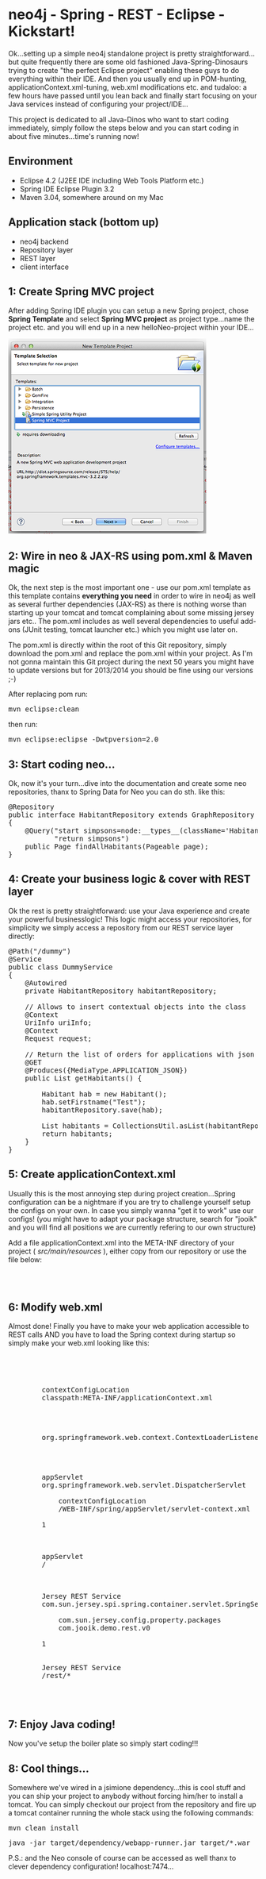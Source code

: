 neo4j - Spring - REST - Eclipse - Kickstart!
===============================================

Ok…setting up a simple neo4j standalone project is pretty straightforward…but quite frequently there are some old fashioned Java-Spring-Dinosaurs trying to create "the perfect Eclipse project" enabling these guys to do everything within their IDE. And then you usually end up in POM-hunting, applicationContext.xml-tuning, web.xml modifications etc. and tudaloo: a few hours have passed until you lean back and finally start focusing on your Java services instead of configuring your project/IDE…

This project is dedicated to all Java-Dinos who want to start coding immediately, simply follow the steps below and you can start coding in about five minutes…time's running now!

Environment
-------------------------------------
* Eclipse 4.2 (J2EE IDE including Web Tools Platform etc.)
* Spring IDE Eclipse Plugin 3.2
* Maven 3.04, somewhere around on my Mac

Application stack (bottom up)
-------------------------------------
* neo4j backend 
* Repository layer
* REST layer
* client interface

1: Create Spring MVC project
-------------------------------------
After adding Spring IDE plugin you can setup a new Spring project, chose __Spring Template__ and select __Spring MVC project__ as project type…name the project etc. and you will end up in a new helloNeo-project within your IDE…

![Spring MVC project](/screenies/screenie01.png)

2: Wire in neo & JAX-RS using pom.xml & Maven magic
--------------------------------------------
Ok, the next step is the most important one - use our pom.xml template as this template contains __everything you need__ in order to wire in neo4j as well as several further dependencies (JAX-RS) as there is nothing worse than starting up your tomcat and tomcat complaining about some missing jersey jars etc.. The pom.xml includes as well several dependencies to useful add-ons (JUnit testing, tomcat launcher etc.) which you might use later on.

The pom.xml is directly within the root of this Git repository, simply download the pom.xml and replace the pom.xml within your project. As I'm not gonna maintain this Git project during the next 50 years you might have to update versions but for 2013/2014 you should be fine using our versions ;-)

After replacing pom run:
<pre>mvn eclipse:clean</pre>

then run:
<pre>mvn eclipse:eclipse -Dwtpversion=2.0</pre>

3: Start coding neo…
---------------------------------------------
Ok, now it's your turn…dive into the documentation and create some neo repositories, thanx to Spring Data for Neo you can do sth. like this:

<pre>
@Repository
public interface HabitantRepository extends GraphRepository<Habitant>
{
	@Query("start simpsons=node:__types__(className='Habitant') " +
		   "return simpsons")
	public Page<Habitant> findAllHabitants(Pageable page);
}
</pre>


4: Create your business logic & cover with REST layer
------------------------------------------------------
Ok the rest is pretty straightforward: use your Java experience and create your powerful businesslogic! This logic might access your repositories, for simplicity we simply access a repository from our REST service layer directly:

<pre>
@Path("/dummy")
@Service
public class DummyService
{
	@Autowired
	private HabitantRepository habitantRepository;
	
	// Allows to insert contextual objects into the class
    @Context
    UriInfo uriInfo;
    @Context
    Request request;
   
    // Return the list of orders for applications with json or xml formats
    @GET
    @Produces({MediaType.APPLICATION_JSON})
    public List<Habitant> getHabitants() {
    	
    	Habitant hab = new Habitant();
    	hab.setFirstname("Test");
    	habitantRepository.save(hab);
    	
    	List<Habitant> habitants = CollectionsUtil.asList(habitantRepository.findAllHabitants(null));
    	return habitants;
    }
}
</pre>

5: Create applicationContext.xml
-------------------------------------------------------------
Usually this is the most annoying step during project creation…Spring configuration can be a nightmare if you are try to challenge yourself setup the configs on your own. In case you simply wanna "get it to work" use our configs! (you might have to adapt your package structure, search for "jooik" and you will find all positions we are currently refering to our own structure)

Add a file applicationContext.xml into the META-INF directory of your project ( _src/main/resources_ ), either copy from our repository or use the file below:
<pre>
<beans xmlns="http://www.springframework.org/schema/beans"
	xmlns:xsi="http://www.w3.org/2001/XMLSchema-instance" xmlns:context="http://www.springframework.org/schema/context"
	xmlns:tx="http://www.springframework.org/schema/tx" xmlns:mvc="http://www.springframework.org/schema/mvc"
	xmlns:neo4j="http://www.springframework.org/schema/data/neo4j"
	xsi:schemaLocation="http://www.springframework.org/schema/beans http://www.springframework.org/schema/beans/spring-beans.xsd
                           http://www.springframework.org/schema/context http://www.springframework.org/schema/context/spring-context.xsd
                           http://www.springframework.org/schema/tx http://www.springframework.org/schema/tx/spring-tx.xsd
                           http://www.springframework.org/schema/mvc http://www.springframework.org/schema/mvc/spring-mvc.xsd
                           http://www.springframework.org/schema/data/neo4j http://www.springframework.org/schema/data/neo4j/spring-neo4j-2.0.xsd">
</beans>
</pre>

6: Modify web.xml
------------------------------------------
Almost done! Finally you have to make your web application accessible to REST calls AND you have to load the Spring context during startup so simply make your web.xml looking like this:

<pre>
<web-app version="2.5" xmlns="http://java.sun.com/xml/ns/javaee"
	xmlns:xsi="http://www.w3.org/2001/XMLSchema-instance"
	xsi:schemaLocation="http://java.sun.com/xml/ns/javaee http://java.sun.com/xml/ns/javaee/web-app_2_5.xsd">

	<!-- The definition of the Root Spring Container shared by all Servlets 
		and Filters -->
	<context-param>
		<param-name>contextConfigLocation</param-name>
		<param-value>classpath:META-INF/applicationContext.xml</param-value>
	</context-param>

	<!-- Creates the Spring Container shared by all Servlets and Filters -->
	<listener>
		<listener-class>org.springframework.web.context.ContextLoaderListener</listener-class>
	</listener>

	<!-- Processes application requests -->
	<servlet>
		<servlet-name>appServlet</servlet-name>
		<servlet-class>org.springframework.web.servlet.DispatcherServlet</servlet-class>
		<init-param>
			<param-name>contextConfigLocation</param-name>
			<param-value>/WEB-INF/spring/appServlet/servlet-context.xml</param-value>
		</init-param>
		<load-on-startup>1</load-on-startup>
	</servlet>

	<servlet-mapping>
		<servlet-name>appServlet</servlet-name>
		<url-pattern>/</url-pattern>
	</servlet-mapping>

	<servlet>
		<servlet-name>Jersey REST Service</servlet-name>
		<servlet-class>com.sun.jersey.spi.spring.container.servlet.SpringServlet</servlet-class>
		<init-param>
			<param-name>com.sun.jersey.config.property.packages</param-name>
			<param-value>com.jooik.demo.rest.v0</param-value>
		</init-param>
		<load-on-startup>1</load-on-startup>
	</servlet>
	<servlet-mapping>
		<servlet-name>Jersey REST Service</servlet-name>
		<url-pattern>/rest/*</url-pattern>
	</servlet-mapping>

</web-app>
</pre>

7: Enjoy Java coding!
-----------------------------------------
Now you've setup the boiler plate so simply start coding!!!

8: Cool things…
-----------------------------------------
Somewhere we've wired in a jsimione dependency…this is cool stuff and you can ship your project to anybody without forcing him/her to install a tomcat. You can simply checkout our project from the repository and fire up a tomcat container running the whole stack using the following commands:

<pre>
mvn clean install
</pre>

<pre>
java -jar target/dependency/webapp-runner.jar target/*.war
</pre>

P.S.: and the Neo console of course can be accessed as well thanx to clever dependency configuration! localhost:7474...